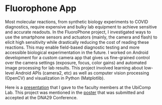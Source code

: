 # Fluorophone App


Most molecular reactions, from synthetic biology experiments to COVID diagnostics, require expensive and bulky lab equipment to achieve sensitive and accurate readouts. In the FluoroPhone project, I investigated ways to use the smartphone sensors and actuators (mainly, the camera and flash) to elicit high sensitivity while drastically reducing the cost of reading these reactions.  This may enable field-based diagnostic testing and more accessible biological experimentation in the future.  I worked on Android development for a custom camera app that gives us fine-grained control over the camera settings (exposure, focus, color gains) and automated image processing for lab results.  This project involved learning about low-level Android APIs (camera2, etc) as well as computer vision processing (OpenCV) and visualization in Python (Matplotlib).
  
Here is a [presentation](https://docs.google.com/presentation/d/1on9oVn6ID6YnXG6sUEfy2AOnIOsLN7ao/edit?usp=drive_link&ouid=113965266884810213444&rtpof=true&sd=true) that I gave to the faculty members at the UbiComp Lab.
This project was mentioned in the [poster](https://drive.google.com/file/d/1QYvuSYWrRh2ZLmsI3N58XPHfKviTUhZi/view?usp=drive_link) that was submitted and accepted at the DNA29 Conference.




